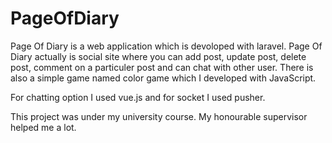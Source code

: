 # PageOfDiary
Page Of Diary is a web application which is devoloped with laravel.
Page Of Diary actually is social site where you can add post, update post, delete post,
comment on a particuler post and can chat with other user.
There is also a simple game named color game which I developed with JavaScript.

For chatting option I used vue.js and for socket I used pusher.

This project was under my university course. My honourable supervisor helped me a lot.
